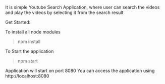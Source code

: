 
It is simple Youtube Search Application, where user can search the videos and play the videos by selecting it from the search result

Get Started:

To install all node modules
> npm install

To Start the application
> npm start

Application will start on port 8080
You can access the application using
http://localhost:8080

